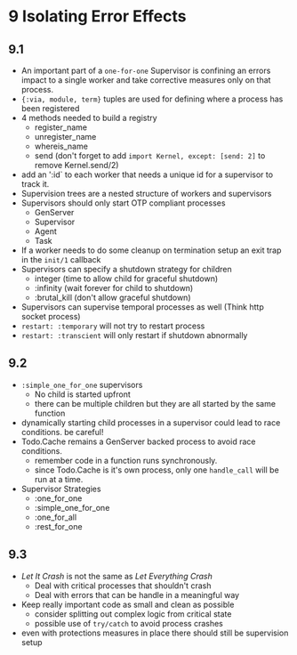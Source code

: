 # 9 Isolating Error Effects

## 9.1

* An important part of a `one-for-one` Supervisor is confining an errors impact to a single worker and take corrective measures only on that process.
* `{:via, module, term}` tuples are used for defining where a process has been registered
* 4 methods needed to build a registry
  * register_name
  * unregister_name
  * whereis_name
  * send (don't forget to add `import Kernel, except: [send: 2]` to remove Kernel.send/2)
* add an ':id` to each worker that needs a unique id for a supervisor to track it.
* Supervision trees are a nested structure of workers and supervisors
* Supervisors should only start OTP compliant processes
  * GenServer
  * Supervisor
  * Agent
  * Task
* If a worker needs to do some cleanup on termination setup an exit trap in the `init/1` callback
* Supervisors can specify a shutdown strategy for children
  * integer (time to allow child for graceful shutdown)
  * :infinity (wait forever for child to shutdown)
  * :brutal_kill (don't allow graceful shutdown)
* Supervisors can supervise temporal processes as well (Think http socket process)
 * `restart: :temporary` will not try to restart process
 * `restart: :transcient` will only restart if shutdown abnormally

## 9.2

* `:simple_one_for_one` supervisors
  * No child is started upfront
  * there can be multiple children but they are all started by the same function
* dynamically starting child processes in a supervisor could lead to race conditions. be careful!
* Todo.Cache remains a GenServer backed process to avoid race conditions.
  * remember code in a function runs synchronously.
  * since Todo.Cache is it's own process, only one `handle_call` will be run at a time.
* Supervisor Strategies
  * :one_for_one
  * :simple_one_for_one
  * :one_for_all
  * :rest_for_one

## 9.3

* *Let It Crash* is not the same as *Let Everything Crash*
  * Deal with critical processes that shouldn't crash
  * Deal with errors that can be handle in a meaningful way
* Keep really important code as small and clean as possible
  * consider splitting out complex logic from critical state
  * possible use of `try/catch` to avoid process crashes
* even with protections measures in place there should still be supervision setup
